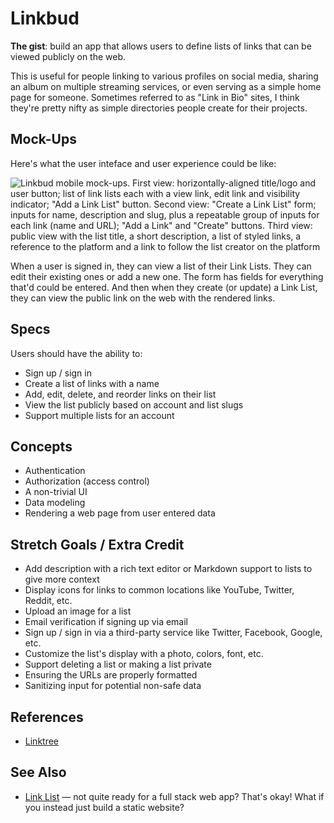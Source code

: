 # Linkbud

**The gist**: build an app that allows users to define lists of links that can be viewed publicly on the web.

This is useful for people linking to various profiles on social media, sharing an album on multiple streaming services, or even serving as a simple home page for someone. Sometimes referred to as "Link in Bio" sites, I think they're pretty nifty as simple directories people create for their projects.

## Mock-Ups

Here's what the user inteface and user experience could be like:

![Linkbud mobile mock-ups. First view: horizontally-aligned title/logo and user button; list of link lists each with a view link, edit link and visibility indicator; "Add a Link List" button. Second view: "Create a Link List" form; inputs for name, description and slug, plus a repeatable group of inputs for each link (name and URL); "Add a Link" and "Create" buttons. Third view: public view with the list title, a short description, a list of styled links, a reference to the platform and a link to follow the list creator on the platform](./img/linkbud.webp)

When a user is signed in, they can view a list of their Link Lists. They can edit their existing ones or add a new one. The form has fields for everything that'd could be entered. And then when they create (or update) a Link List, they can view the public link on the web with the rendered links.


## Specs

Users should have the ability to:

- Sign up / sign in
- Create a list of links with a name
- Add, edit, delete, and reorder links on their list
- View the list publicly based on account and list slugs
- Support multiple lists for an account

## Concepts

- Authentication
- Authorization (access control)
- A non-trivial UI
- Data modeling
- Rendering a web page from user entered data

## Stretch Goals / Extra Credit

- Add description with a rich text editor or Markdown support to lists to give more context
- Display icons for links to common locations like YouTube, Twitter, Reddit, etc.
- Upload an image for a list
- Email verification if signing up via email
- Sign up / sign in via a third-party service like Twitter, Facebook, Google, etc.
- Customize the list's display with a photo, colors, font, etc.
- Support deleting a list or making a list private
- Ensuring the URLs are properly formatted
- Sanitizing input for potential non-safe data

## References

- [Linktree](https://linktr.ee)

## See Also

- [Link List](../websites/link-list.md) — not quite ready for a full stack web app? That's okay! What if you instead just build a static website?
